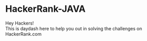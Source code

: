 # HackerRank-JAVA
Hey Hackers! <br />
This is daydash here to help you out in solving the challenges on HackerRank.com
